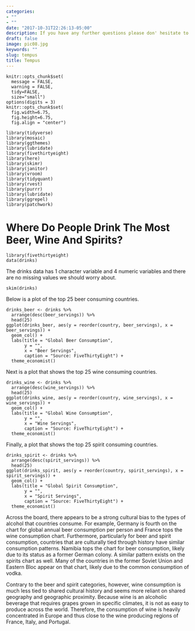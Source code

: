 ```yaml
---
categories:
- ""
- ""
date: "2017-10-31T22:26:13-05:00"
description: If you have any further questions please don' hesitate to get in touch.
draft: false
image: pic08.jpg
keywords: ""
slug: tempus
title: Tempus
---
```

```{r, setup, echo=FALSE}
knitr::opts_chunk$set(
  message = FALSE, 
  warning = FALSE, 
  tidy=FALSE,
  size="small")
options(digits = 3)
knitr::opts_chunk$set(
  fig.width=6.75, 
  fig.height=6.75,
  fig.align = "center")
```

```{r load-libraries, warning=FALSE, message=FALSE, echo=FALSE}
library(tidyverse)
library(mosaic)
library(ggthemes)
library(lubridate)
library(fivethirtyeight)
library(here)
library(skimr)
library(janitor)
library(vroom)
library(tidyquant)
library(rvest)
library(purrr)  
library(lubridate)
library(ggrepel)
library(patchwork)
```
# Where Do People Drink The Most Beer, Wine And Spirits?

```{r, load_alcohol_data}
library(fivethirtyeight)
data(drinks)
```
The drinks data has 1 character variable and 4 numeric variables and there are no missing values we should worry about.
```{r glimpse_skim_data}
skim(drinks)
```
Below is a plot of the top 25 beer consuming countries.
```{r beer_plot}
drinks_beer <- drinks %>% 
  arrange(desc(beer_servings)) %>% 
  head(25)
ggplot(drinks_beer, aes(y = reorder(country, beer_servings), x = beer_servings)) + 
  geom_col() + 
  labs(title = "Global Beer Consumption", 
       y = "",
       x = "Beer Servings",
       caption = "Source: FiveThirtyEight") +
  theme_economist()
```
Next is a plot that shows the top 25 wine consuming countries.
```{r wine_plot}
drinks_wine <- drinks %>% 
  arrange(desc(wine_servings)) %>% 
  head(25)
ggplot(drinks_wine, aes(y = reorder(country, wine_servings), x = wine_servings)) + 
  geom_col() + 
  labs(title = "Global Wine Consumption", 
       y = "",
       x = "Wine Servings",
       caption = "Source: FiveThirtyEight") +
  theme_economist()
```
Finally, a plot that shows the top 25 spirit consuming countries.
```{r spirit_plot}
drinks_spirit <- drinks %>% 
  arrange(desc(spirit_servings)) %>% 
  head(25)
ggplot(drinks_spirit, aes(y = reorder(country, spirit_servings), x = spirit_servings)) + 
  geom_col() + 
  labs(title = "Global Spirit Consumption", 
       y = "",
       x = "Spirit Servings",
       caption = "Source: FiveThirtyEight") +
  theme_economist()
```
Across the board, there appears to be a strong cultural bias to the types of alcohol that countries consume. For example, Germany is fourth on the chart for global annual beer consumption per person and France tops the wine consumption chart. Furthermore, particularly for beer and spirit consumption, countries that are culturally tied through history have similar consumption patterns. Namibia tops the chart for beer consumption, likely due to its status as a former German colony. A similar pattern exists on the spirits chart as well. Many of the countries in the former Soviet Union and Eastern Bloc appear on that chart, likely due to the common consumption of vodka. 

Contrary to the beer and spirit categories, however, wine consumption is much less tied to shared cultural history and seems more reliant on shared geography and geographic proximity. Because wine is an alcoholic beverage that requires grapes grown in specific climates, it is not as easy to produce across the world. Therefore, the consumption of wine is heavily concentrated in Europe and thus close to the wine producing regions of France, Italy, and Portugal. 